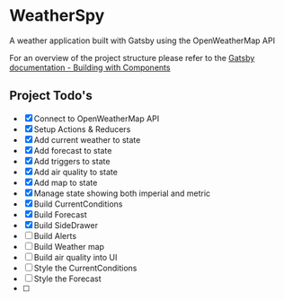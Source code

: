 # WeatherSpy
A weather application built with Gatsby using the OpenWeatherMap API

For an overview of the project structure please refer to the [Gatsby documentation - Building with Components](https://www.gatsbyjs.org/docs/building-with-components/)

## Project Todo's

- [x] Connect to OpenWeatherMap API
- [x] Setup Actions & Reducers
- [x] Add current weather to state
- [x] Add forecast to state
- [x] Add triggers to state
- [x] Add air quality to state
- [x] Add map to state
- [x] Manage state showing both imperial and metric
- [x] Build CurrentConditions
- [x] Build Forecast
- [x] Build SideDrawer
- [ ] Build Alerts
- [ ] Build Weather map
- [ ] Build air quality into UI
- [ ] Style the CurrentConditions
- [ ] Style the Forecast
- [ ] 
